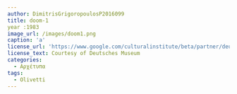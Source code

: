 ```yaml
---
author: DimitrisGrigoropoulosP2016099 
title: doom-1
year :1983
image_url: /images/doom1.png
caption: 'a'
license_url: 'https://www.google.com/culturalinstitute/beta/partner/deutsches-museum'
license_text: Courtesy of Deutsches Museum
categories:
  - Αρχέτυπα 
tags:
  - Olivetti  
---  
```

